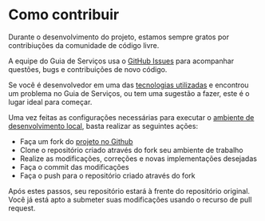 # Como contribuir

Durante o desenvolvimento do projeto, estamos sempre gratos por contribiuções da comunidade de código livre.

A equipe do Guia de Serviços usa o [GitHub Issues][GHISSUES] para acompanhar questões, bugs e contribuições de novo código.

Se você é desenvolvedor em uma das [tecnologias utilizadas](../desenvolvimento/ferramentas-utilizadas.md) e encontrou um problema no Guia de Serviços, ou tem uma sugestão a fazer, este é o lugar ideal para começar.

Uma vez feitas as configurações necessárias para executar o [ambiente de desenvolvimento local](../desenvolvimento/deploy-local.md), basta realizar as seguintes ações:

- Faça um fork do [projeto no Github](http://github.com/servicosgovbr/guia-de-servicos)
- Clone o repositório criado através do fork seu ambiente de trabalho
- Realize as modificações, correções e novas implementações desejadas
- Faça o commit das modificações
- Faça o push para o repositório criado através do fork

Após estes passos, seu repositório estará à frente do repositório original. Você já está apto a submeter suas modificações usando o recurso de pull request.

[GHISSUES]:https://github.com/servicosgovbr/guia-de-servicos/issues
